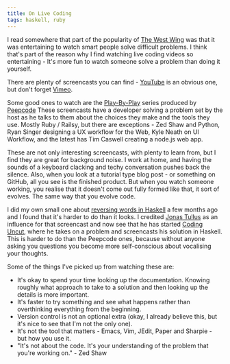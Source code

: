 ```yaml
---
title: On Live Coding
tags: haskell, ruby
---
```


I read somewhere that part of the popularity of
[The West Wing](http://en.wikipedia.org/wiki/The_West_Wing) was that it was
entertaining to watch smart people solve difficult problems. I think that's part
of the reason why I find watching live coding videos so entertaining - It's more
fun to watch someone solve a problem than doing it yourself.

<!--more-->
There are plenty of screencasts you can find - [YouTube](http://youtubecom) is
an obvious one, but don't forget [Vimeo](http://vimeo.com).

Some good ones to watch are the
[Play-By-Play](https://peepcode.com/screencasts/play-by-play) series produced by
[Peepcode](http://peepcode.com) These screencasts have a developer solving a
problem set by the host as he talks to them about the choices they make and the
tools they use. Mostly Ruby / Railsy, but there are exceptions - Zed Shaw and
Python, Ryan Singer designing a UX workflow for the Web, Kyle Neath on UI
Workflow, and the latest has Tim Caswell creating a node.js web app.

These are not only interesting screencasts, with plenty to learn from, but I
find they are great for background noise. I work at home, and having the sounds
of a keyboard clacking and techy conversation pushes back the silence. Also,
when you look at a tutorial type blog post - or something on GitHub, all you see
is the finished product. But when you watch someone working, you realise that it
doesn't come out fully formed like that, it sort of evolves. The same way that
you evolve code.

I did my own small one about
[reversing words in Haskell](http://abizern.org/2012/04/09/reverse-words-with-haskell/)
a few months ago and I found that it's harder to do than it looks. I credited
[Jonas Tullus](http://codinguncut.com/) as an influence for that screencast and now
see that he has started [Coding Uncut](http://codinguncut.com), where he takes
on a problem and screencasts his solution in Haskell. This is harder to do than
the Peepcode ones, because without anyone asking you questions you become more
self-conscious about vocalising your thoughts.

Some of the things I've picked up from watching these are:

+ It's okay to spend your time looking up the documentation. Knowing roughly
what approach to take to a solution and then looking up the details is more
important.
+ It's faster to try something and see what happens rather than overthinking
everything from the beginning.
+ Version control is not an optional extra (okay, I already believe this, but
it's nice to see that I'm not the only one).
+ It's not the tool that matters - Emacs, Vim, JEdit, Paper and Sharpie - but
how you use it.
+ "It's not about the code. It's your understanding of the problem that you're
working on." - Zed Shaw
